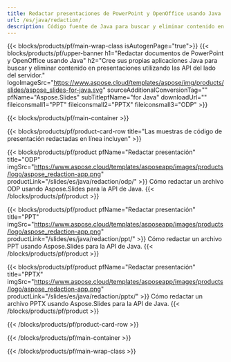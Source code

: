 ```yaml
---
title: Redactar presentaciones de PowerPoint y OpenOffice usando Java
url: /es/java/redaction/
description: Código fuente de Java para buscar y eliminar contenido en presentaciones de PowerPoint y OpenOffice™
---
```


{{< blocks/products/pf/main-wrap-class isAutogenPage="true">}}
{{< blocks/products/pf/upper-banner h1="Redactar documentos de PowerPoint y OpenOffice usando Java" h2="Cree sus propias aplicaciones Java para buscar y eliminar contenido en presentaciones utilizando las API del lado del servidor." logoImageSrc="https://www.aspose.cloud/templates/aspose/img/products/slides/aspose_slides-for-java.svg" sourceAdditionalConversionTag="" pfName="Aspose.Slides" subTitlepfName="for Java" downloadUrl="" fileiconsmall1="PPT" fileiconsmall2="PPTX" fileiconsmall3="ODP" >}}

{{< blocks/products/pf/main-container >}}

{{< blocks/products/pf/product-card-row title="Las muestras de código de presentación redactadas en línea incluyen" >}}

{{< blocks/products/pf/product pfName="Redactar presentación" title="ODP" imgSrc="https://www.aspose.cloud/templates/asposeapp/images/products/logo/aspose_redaction-app.png" productLink="/slides/es/java/redaction/odp/" >}}
Cómo redactar un archivo ODP usando Aspose.Slides para la API de Java.
{{< /blocks/products/pf/product >}}

{{< blocks/products/pf/product pfName="Redactar presentación" title="PPT" imgSrc="https://www.aspose.cloud/templates/asposeapp/images/products/logo/aspose_redaction-app.png" productLink="/slides/es/java/redaction/ppt/" >}}
Cómo redactar un archivo PPT usando Aspose.Slides para la API de Java.
{{< /blocks/products/pf/product >}}

{{< blocks/products/pf/product pfName="Redactar presentación" title="PPTX" imgSrc="https://www.aspose.cloud/templates/asposeapp/images/products/logo/aspose_redaction-app.png" productLink="/slides/es/java/redaction/pptx/" >}}
Cómo redactar un archivo PPTX usando Aspose.Slides para la API de Java.
{{< /blocks/products/pf/product >}}



{{< /blocks/products/pf/product-card-row >}}

{{< /blocks/products/pf/main-container >}}
    
{{< /blocks/products/pf/main-wrap-class >}}